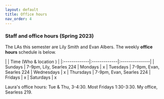 ```yaml
---
layout: default 
title: Office hours 
nav_order: 4
---
```



### Staff and office hours   (Spring 2023)


The LAs this semester are Lily Smith and Evan Albers.  The weekly  **office hours**  schedule is below.  


|              |   Time  (Who & location )  |
|:-------------|:-------------|:---------------|
| Sundays      |   7-9pm, Lily, Searles 224
| Mondays      |  x
| Tuesdays     |  7-9pm, Evan, Searles 224
| Wednesdays   |  x
| Thursdays    |  7-9pm, Evan, Searles 224
| Fridays      |  x
| Saturdays    |  x

Laura's office hours: Tue & Thu, 3-4:30. Most Fridays 1:30-3:30. My office, Searless 219.
